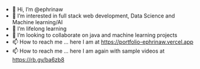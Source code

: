- 👋 Hi, I’m @ephrinaw
- 👀 I’m interested in full stack web development, Data Science and Machine learning/AI
- 🌱 I’m lifelong learning 
- 💞️ I’m looking to collaborate on java and machine learning projects
- 📫 How to reach me ... here I am  at https://portfolio-ephrinaw.vercel.app
- 📫 How to reach me ... here I am again with sample videos at https://rb.gy/ba6zb8
<!---
ephrinaw/ephrinaw is a ✨ special ✨ repository because its `README.md` (this file) appears on your GitHub profile.
You can click the Preview link to take a look at your changes.
--->
